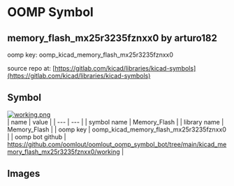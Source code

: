 # OOMP Symbol  
## memory_flash_mx25r3235fznxx0  by arturo182  
  
oomp key: oomp_kicad_memory_flash_mx25r3235fznxx0  
  
source repo at: [https://gitlab.com/kicad/libraries/kicad-symbols](https://gitlab.com/kicad/libraries/kicad-symbols)  
## Symbol  
  
[![working.png](working_600.png)](working.png)  
| name | value | 
| --- | --- | 
| symbol name | Memory_Flash | 
| library name | Memory_Flash | 
| oomp key | oomp_kicad_memory_flash_mx25r3235fznxx0 | 
| oomp bot github | https://github.com/oomlout/oomlout_oomp_symbol_bot/tree/main/kicad_memory_flash_mx25r3235fznxx0/working | 
## Images  

